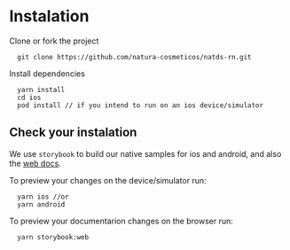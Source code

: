 # Instalation

Clone or fork the project

```shell
  git clone https://github.com/natura-cosmeticos/natds-rn.git
```

Install dependencies

```shell
  yarn install
  cd ios
  pod install // if you intend to run on an ios device/simulator
```

## Check your instalation

We use `storybook` to build our native samples for ios and android, and also the [web docs](https://natds-rn.netlify.app/).

To preview your changes on the device/simulator run:

```shell
  yarn ios //or
  yarn android
```

To preview your documentarion changes on the browser run:

```shell
  yarn storybook:web
```
